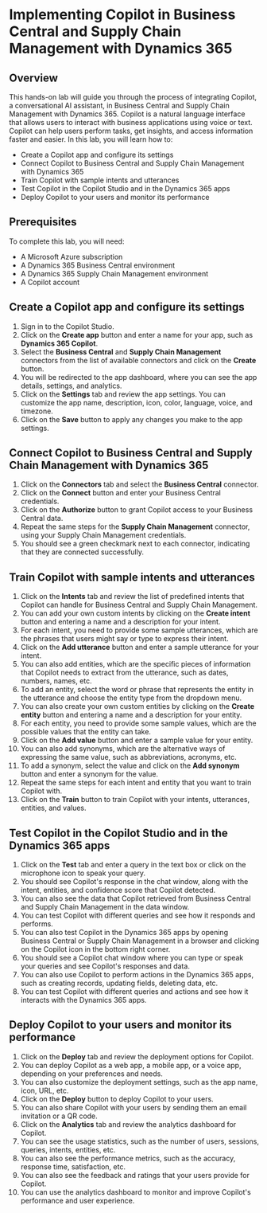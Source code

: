 # Implementing Copilot in Business Central and Supply Chain Management with Dynamics 365
## Overview
This hands-on lab will guide you through the process of integrating Copilot, a conversational AI assistant, in Business Central and Supply Chain Management with Dynamics 365. Copilot is a natural language interface that allows users to interact with business applications using voice or text. Copilot can help users perform tasks, get insights, and access information faster and easier.
In this lab, you will learn how to:
- Create a Copilot app and configure its settings
- Connect Copilot to Business Central and Supply Chain Management with Dynamics 365
- Train Copilot with sample intents and utterances
- Test Copilot in the Copilot Studio and in the Dynamics 365 apps
- Deploy Copilot to your users and monitor its performance
## Prerequisites
To complete this lab, you will need:
- A Microsoft Azure subscription
- A Dynamics 365 Business Central environment
- A Dynamics 365 Supply Chain Management environment
- A Copilot account
## Create a Copilot app and configure its settings
1. Sign in to the Copilot Studio.
2. Click on the **Create app** button and enter a name for your app, such as **Dynamics 365 Copilot**.
3. Select the **Business Central** and **Supply Chain Management** connectors from the list of available connectors and click on the **Create** button.
4. You will be redirected to the app dashboard, where you can see the app details, settings, and analytics.
5. Click on the **Settings** tab and review the app settings. You can customize the app name, description, icon, color, language, voice, and timezone.
6. Click on the **Save** button to apply any changes you make to the app settings.
## Connect Copilot to Business Central and Supply Chain Management with Dynamics 365
1. Click on the **Connectors** tab and select the **Business Central** connector.
2. Click on the **Connect** button and enter your Business Central credentials.
3. Click on the **Authorize** button to grant Copilot access to your Business Central data.
4. Repeat the same steps for the **Supply Chain Management** connector, using your Supply Chain Management credentials.
5. You should see a green checkmark next to each connector, indicating that they are connected successfully.
## Train Copilot with sample intents and utterances
1. Click on the **Intents** tab and review the list of predefined intents that Copilot can handle for Business Central and Supply Chain Management.
2. You can add your own custom intents by clicking on the **Create intent** button and entering a name and a description for your intent.
3. For each intent, you need to provide some sample utterances, which are the phrases that users might say or type to express their intent.
4. Click on the **Add utterance** button and enter a sample utterance for your intent.
5. You can also add entities, which are the specific pieces of information that Copilot needs to extract from the utterance, such as dates, numbers, names, etc.
6. To add an entity, select the word or phrase that represents the entity in the utterance and choose the entity type from the dropdown menu.
7. You can also create your own custom entities by clicking on the **Create entity** button and entering a name and a description for your entity.
8. For each entity, you need to provide some sample values, which are the possible values that the entity can take.
9. Click on the **Add value** button and enter a sample value for your entity.
10. You can also add synonyms, which are the alternative ways of expressing the same value, such as abbreviations, acronyms, etc.
11. To add a synonym, select the value and click on the **Add synonym** button and enter a synonym for the value.
12. Repeat the same steps for each intent and entity that you want to train Copilot with.
13. Click on the **Train** button to train Copilot with your intents, utterances, entities, and values.
## Test Copilot in the Copilot Studio and in the Dynamics 365 apps
1. Click on the **Test** tab and enter a query in the text box or click on the microphone icon to speak your query.
2. You should see Copilot's response in the chat window, along with the intent, entities, and confidence score that Copilot detected.
3. You can also see the data that Copilot retrieved from Business Central and Supply Chain Management in the data window.
4. You can test Copilot with different queries and see how it responds and performs.
5. You can also test Copilot in the Dynamics 365 apps by opening Business Central or Supply Chain Management in a browser and clicking on the Copilot icon in the bottom right corner.
6. You should see a Copilot chat window where you can type or speak your queries and see Copilot's responses and data.
7. You can also use Copilot to perform actions in the Dynamics 365 apps, such as creating records, updating fields, deleting data, etc.
8. You can test Copilot with different queries and actions and see how it interacts with the Dynamics 365 apps.
## Deploy Copilot to your users and monitor its performance
1. Click on the **Deploy** tab and review the deployment options for Copilot.
2. You can deploy Copilot as a web app, a mobile app, or a voice app, depending on your preferences and needs.
3. You can also customize the deployment settings, such as the app name, icon, URL, etc.
4. Click on the **Deploy** button to deploy Copilot to your users.
5. You can also share Copilot with your users by sending them an email invitation or a QR code.
6. Click on the **Analytics** tab and review the analytics dashboard for Copilot.
7. You can see the usage statistics, such as the number of users, sessions, queries, intents, entities, etc.
8. You can also see the performance metrics, such as the accuracy, response time, satisfaction, etc.
9. You can also see the feedback and ratings that your users provide for Copilot.
10. You can use the analytics dashboard to monitor and improve Copilot's performance and user experience.

